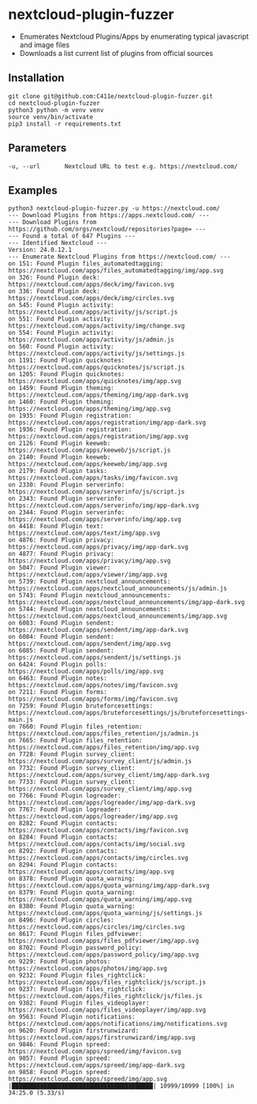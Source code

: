 # nextcloud-plugin-fuzzer
- Enumerates Nextcloud Plugins/Apps by enumerating typical javascript and image files
- Downloads a list current list of plugins from official sources

## Installation

    git clone git@github.com:C411e/nextcloud-plugin-fuzzer.git
    cd nextcloud-plugin-fuzzer
    python3 python -m venv venv
    source venv/bin/activate
    pip3 install -r requirements.txt

## Parameters
    -u, --url       Nextcloud URL to test e.g. https://nextcloud.com/

## Examples

    python3 nextcloud-plugin-fuzzer.py -u https://nextcloud.com/
    --- Download Plugins from https://apps.nextcloud.com/ ---
    --- Download Plugins from https://github.com/orgs/nextcloud/repositories?page= ---
    --- Found a total of 647 Plugins ---
    --- Identified Nextcloud ---
    Version: 24.0.12.1
    --- Enumerate Nextcloud Plugins from https://nextcloud.com/ ---
    on 151: Found Plugin files_automatedtagging: https://nextcloud.com/apps/files_automatedtagging/img/app.svg
    on 326: Found Plugin deck: https://nextcloud.com/apps/deck/img/favicon.svg
    on 336: Found Plugin deck: https://nextcloud.com/apps/deck/img/circles.svg
    on 545: Found Plugin activity: https://nextcloud.com/apps/activity/js/script.js
    on 551: Found Plugin activity: https://nextcloud.com/apps/activity/img/change.svg
    on 554: Found Plugin activity: https://nextcloud.com/apps/activity/js/admin.js
    on 560: Found Plugin activity: https://nextcloud.com/apps/activity/js/settings.js
    on 1191: Found Plugin quicknotes: https://nextcloud.com/apps/quicknotes/js/script.js
    on 1205: Found Plugin quicknotes: https://nextcloud.com/apps/quicknotes/img/app.svg
    on 1459: Found Plugin theming: https://nextcloud.com/apps/theming/img/app-dark.svg
    on 1460: Found Plugin theming: https://nextcloud.com/apps/theming/img/app.svg
    on 1935: Found Plugin registration: https://nextcloud.com/apps/registration/img/app-dark.svg
    on 1936: Found Plugin registration: https://nextcloud.com/apps/registration/img/app.svg
    on 2126: Found Plugin keeweb: https://nextcloud.com/apps/keeweb/js/script.js
    on 2140: Found Plugin keeweb: https://nextcloud.com/apps/keeweb/img/app.svg
    on 2179: Found Plugin tasks: https://nextcloud.com/apps/tasks/img/favicon.svg
    on 2330: Found Plugin serverinfo: https://nextcloud.com/apps/serverinfo/js/script.js
    on 2343: Found Plugin serverinfo: https://nextcloud.com/apps/serverinfo/img/app-dark.svg
    on 2344: Found Plugin serverinfo: https://nextcloud.com/apps/serverinfo/img/app.svg
    on 4418: Found Plugin text: https://nextcloud.com/apps/text/img/app.svg
    on 4876: Found Plugin privacy: https://nextcloud.com/apps/privacy/img/app-dark.svg
    on 4877: Found Plugin privacy: https://nextcloud.com/apps/privacy/img/app.svg
    on 5047: Found Plugin viewer: https://nextcloud.com/apps/viewer/img/app.svg
    on 5739: Found Plugin nextcloud_announcements: https://nextcloud.com/apps/nextcloud_announcements/js/admin.js
    on 5743: Found Plugin nextcloud_announcements: https://nextcloud.com/apps/nextcloud_announcements/img/app-dark.svg
    on 5744: Found Plugin nextcloud_announcements: https://nextcloud.com/apps/nextcloud_announcements/img/app.svg
    on 6083: Found Plugin sendent: https://nextcloud.com/apps/sendent/img/app-dark.svg
    on 6084: Found Plugin sendent: https://nextcloud.com/apps/sendent/img/app.svg
    on 6085: Found Plugin sendent: https://nextcloud.com/apps/sendent/js/settings.js
    on 6424: Found Plugin polls: https://nextcloud.com/apps/polls/img/app.svg
    on 6463: Found Plugin notes: https://nextcloud.com/apps/notes/img/favicon.svg
    on 7211: Found Plugin forms: https://nextcloud.com/apps/forms/img/favicon.svg
    on 7259: Found Plugin bruteforcesettings: https://nextcloud.com/apps/bruteforcesettings/js/bruteforcesettings-main.js
    on 7660: Found Plugin files_retention: https://nextcloud.com/apps/files_retention/js/admin.js
    on 7665: Found Plugin files_retention: https://nextcloud.com/apps/files_retention/img/app.svg
    on 7728: Found Plugin survey_client: https://nextcloud.com/apps/survey_client/js/admin.js
    on 7732: Found Plugin survey_client: https://nextcloud.com/apps/survey_client/img/app-dark.svg
    on 7733: Found Plugin survey_client: https://nextcloud.com/apps/survey_client/img/app.svg
    on 7766: Found Plugin logreader: https://nextcloud.com/apps/logreader/img/app-dark.svg
    on 7767: Found Plugin logreader: https://nextcloud.com/apps/logreader/img/app.svg
    on 8282: Found Plugin contacts: https://nextcloud.com/apps/contacts/img/favicon.svg
    on 8284: Found Plugin contacts: https://nextcloud.com/apps/contacts/img/social.svg
    on 8292: Found Plugin contacts: https://nextcloud.com/apps/contacts/img/circles.svg
    on 8294: Found Plugin contacts: https://nextcloud.com/apps/contacts/img/app.svg
    on 8378: Found Plugin quota_warning: https://nextcloud.com/apps/quota_warning/img/app-dark.svg
    on 8379: Found Plugin quota_warning: https://nextcloud.com/apps/quota_warning/img/app.svg
    on 8380: Found Plugin quota_warning: https://nextcloud.com/apps/quota_warning/js/settings.js
    on 8496: Found Plugin circles: https://nextcloud.com/apps/circles/img/circles.svg
    on 8617: Found Plugin files_pdfviewer: https://nextcloud.com/apps/files_pdfviewer/img/app.svg
    on 8702: Found Plugin password_policy: https://nextcloud.com/apps/password_policy/img/app.svg
    on 9229: Found Plugin photos: https://nextcloud.com/apps/photos/img/app.svg
    on 9232: Found Plugin files_rightclick: https://nextcloud.com/apps/files_rightclick/js/script.js
    on 9237: Found Plugin files_rightclick: https://nextcloud.com/apps/files_rightclick/js/files.js
    on 9382: Found Plugin files_videoplayer: https://nextcloud.com/apps/files_videoplayer/img/app.svg
    on 9563: Found Plugin notifications: https://nextcloud.com/apps/notifications/img/notifications.svg
    on 9620: Found Plugin firstrunwizard: https://nextcloud.com/apps/firstrunwizard/img/app.svg
    on 9846: Found Plugin spreed: https://nextcloud.com/apps/spreed/img/favicon.svg
    on 9857: Found Plugin spreed: https://nextcloud.com/apps/spreed/img/app-dark.svg
    on 9858: Found Plugin spreed: https://nextcloud.com/apps/spreed/img/app.svg
    |████████████████████████████████████████| 10999/10999 [100%] in 34:25.0 (5.33/s) 
